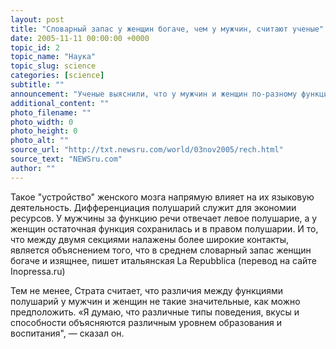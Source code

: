 ```yaml
---
layout: post
title: "Словарный запас у женщин богаче, чем у мужчин, считают ученые"
date: 2005-11-11 00:00:00 +0000
topic_id: 2
topic_name: "Наука"
topic_slug: science
categories: [science]
subtitle: ""
announcement: "Ученые выяснили, что у мужчин и женщин по-разному функционируют полушария мозга. Несмотря на то, что мозг женщины меньше, у них по сравнению с мужчинами больше нервных волокон. Следовательно, клетки мозга имеют больше межклеточных связей. Это, как подчеркивает доцент нейрофизиологии Туринского университета Пьерджорджио Страта, особенно важно для коммуникации. Правое и левое полушария лучше сообщаются друг с другом. У них больше \"телефонных линий\", через которые идет обмен информацией."
additional_content: ""
photo_filename: ""
photo_width: 0
photo_height: 0
photo_alt: ""
source_url: "http://txt.newsru.com/world/03nov2005/rech.html"
source_text: "NEWSru.com"
author: ""
---
```

Такое "устройство" женского мозга напрямую влияет на их языковую деятельность. Дифференциация полушарий служит для экономии ресурсов. У мужчины за функцию речи отвечает левое полушарие, а у женщин остаточная функция сохранилась и в правом полушарии. И то, что между двумя секциями налажены более широкие контакты, является объяснением того, что в среднем словарный запас женщин богаче и изящнее, пишет итальянская La Repubblica (перевод на сайте Inopressa.ru)

Тем не менее, Страта считает, что различия между функциями полушарий у мужчин и женщин не такие значительные, как можно предположить. «Я думаю, что различные типы поведения, вкусы и способности объясняются различным уровнем образования и воспитания", &mdash; сказал он.
